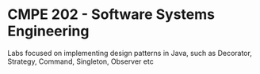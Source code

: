 # CMPE 202 - Software Systems Engineering
Labs focused on implementing design patterns in Java, such as Decorator, Strategy, Command, Singleton, Observer etc
